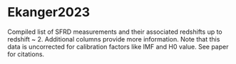 # Ekanger2023
Compiled list of SFRD measurements and their associated redshifts up to redshift ~ 2.
Additional columns provide more information.
Note that this data is uncorrected for calibration factors like IMF and H0 value.
See paper for citations.
